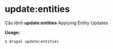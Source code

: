 # update:entities
Câu lệnh **update:entities** Applying Entity Updates

**Usage:**
```
$ drupal update:entities 
```
